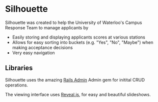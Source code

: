 # Silhouette #

Silhouette was created to help the University of Waterloo's Campus Response Team to manage applicants by

- Easily storing and displaying applicants scores at various stations
- Allows for easy sorting into buckets (e.g. "Yes", "No", "Maybe") when making acceptance decisions
- Very easy navigation

## Libraries ##

Silhouette uses the amazing [Rails Admin](http://github.com/sferik/rails_admin) Admin gem  for initital CRUD operations.

The viewing interface uses [Reveal.js](http://github.com/hakimel/reveal.js), for easy and beautiful slideshows.
